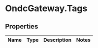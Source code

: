 # OndcGateway.Tags

## Properties
Name | Type | Description | Notes
------------ | ------------- | ------------- | -------------
